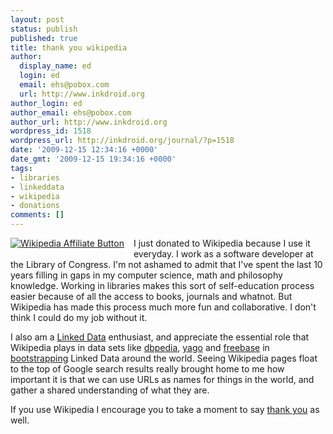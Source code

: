 ```yaml
---
layout: post
status: publish
published: true
title: thank you wikipedia
author:
  display_name: ed
  login: ed
  email: ehs@pobox.com
  url: http://www.inkdroid.org
author_login: ed
author_email: ehs@pobox.com
author_url: http://www.inkdroid.org
wordpress_id: 1518
wordpress_url: http://inkdroid.org/journal/?p=1518
date: '2009-12-15 12:34:16 +0000'
date_gmt: '2009-12-15 19:34:16 +0000'
tags:
- libraries
- linkeddata
- wikipedia
- donations
comments: []
---
```

<p><span style="float: left; margin-right: 15px; margin-bottom: 15px;"><a href="http://wikimediafoundation.org/wiki/Support_Wikipedia/en"><img border="0" alt="Wikipedia Affiliate Button" src="http://wikimediafoundation.org/w/extensions/skins/Donate/images/banners/Banner_125x125_0000_A.jpg" /></a></span>I just donated to Wikipedia because I use it everyday. I work as a software developer at the Library of Congress. I'm not ashamed to admit that I've spent the last 10 years filling in gaps in my computer science, math and philosophy knowledge. Working in libraries makes this sort of self-education process easier because of all the access to books, journals and whatnot. But Wikipedia has made this process much more fun and collaborative. I don't think I could do my job without it. </p>
<p>I also am a <a href="http://linkeddata.org">Linked Data</a> enthusiast, and appreciate the essential role that Wikipedia plays in data sets like <a href="http://dbpedia.org">dbpedia</a>, <a href="http://www.mpi-inf.mpg.de/yago-naga/yago/">yago</a> and <a href="http://freebase.com">freebase</a> in <a href="http://www4.wiwiss.fu-berlin.de/bizer/pub/lod-datasets_2009-03-05.html">bootstrapping</a> Linked Data around the world. Seeing Wikipedia pages float to the top of Google search results really brought home to me how important it is that we can use URLs as names for things in the world, and gather a shared understanding of what they are.</p>
<p>If you use Wikipedia I encourage you to take a moment to say <a href="http://wikimediafoundation.org/wiki/Support_Wikipedia/en">thank you</a> as well.</p>
